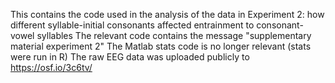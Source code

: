 This contains the code used in the analysis of the data in Experiment 2: how different syllable-initial consonants affected entrainment to consonant-vowel syllables
The relevant code contains the message "supplementary material experiment 2" 
The Matlab stats code is no longer relevant (stats were run in R) 
The raw EEG data was uploaded publicly to https://osf.io/3c6tv/
